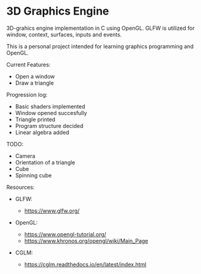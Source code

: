 # 3D Graphics Engine

3D-grahics engine implementation in C using OpenGL. GLFW is utilized for window, context, surfaces, inputs and events.  

This is a personal project intended for learning graphics programming and OpenGL. 

Current Features:

- Open a window
- Draw a triangle


Progression log:

- Basic shaders implemented
- Window opened succesfully
- Triangle printed
- Program structure decided
- Linear algebra added

TODO:

- Camera
- Orientation of a triangle
- Cube
- Spinning cube

Resources: 
- GLFW: 
    - https://www.glfw.org/

- OpenGL: 
    - https://www.opengl-tutorial.org/
    - https://www.khronos.org/opengl/wiki/Main_Page
- CGLM:
    - https://cglm.readthedocs.io/en/latest/index.html
